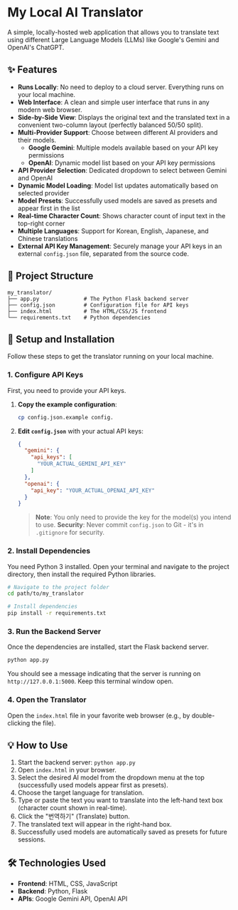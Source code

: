 # My Local AI Translator

A simple, locally-hosted web application that allows you to translate text using different Large Language Models (LLMs) like Google's Gemini and OpenAI's ChatGPT.

## ✨ Features

- **Runs Locally**: No need to deploy to a cloud server. Everything runs on your local machine.
- **Web Interface**: A clean and simple user interface that runs in any modern web browser.
- **Side-by-Side View**: Displays the original text and the translated text in a convenient two-column layout (perfectly balanced 50/50 split).
- **Multi-Provider Support**: Choose between different AI providers and their models.
  - **Google Gemini**: Multiple models available based on your API key permissions
  - **OpenAI**: Dynamic model list based on your API key permissions
- **API Provider Selection**: Dedicated dropdown to select between Gemini and OpenAI
- **Dynamic Model Loading**: Model list updates automatically based on selected provider
- **Model Presets**: Successfully used models are saved as presets and appear first in the list
- **Real-time Character Count**: Shows character count of input text in the top-right corner
- **Multiple Languages**: Support for Korean, English, Japanese, and Chinese translations
- **External API Key Management**: Securely manage your API keys in an external `config.json` file, separated from the source code.

## 📂 Project Structure

```
my_translator/
├── app.py              # The Python Flask backend server
├── config.json         # Configuration file for API keys
├── index.html          # The HTML/CSS/JS frontend
└── requirements.txt    # Python dependencies
```

## 🚀 Setup and Installation

Follow these steps to get the translator running on your local machine.

### 1. Configure API Keys

First, you need to provide your API keys.

1. **Copy the example configuration**:
   ```bash
   cp config.json.example config.
   ```

2. **Edit `config.json`** with your actual API keys:
   ```json
   {
     "gemini": {
       "api_keys": [
         "YOUR_ACTUAL_GEMINI_API_KEY"
       ]
     },
     "openai": {
       "api_key": "YOUR_ACTUAL_OPENAI_API_KEY"
     }
   }
   ```

   > **Note**: You only need to provide the key for the model(s) you intend to use.
   > **Security**: Never commit `config.json` to Git - it's in `.gitignore` for security.

### 2. Install Dependencies

You need Python 3 installed. Open your terminal and navigate to the project directory, then install the required Python libraries.

```bash
# Navigate to the project folder
cd path/to/my_translator

# Install dependencies
pip install -r requirements.txt
```

### 3. Run the Backend Server

Once the dependencies are installed, start the Flask backend server.

```bash
python app.py
```

You should see a message indicating that the server is running on `http://127.0.0.1:5000`. Keep this terminal window open.

### 4. Open the Translator

Open the `index.html` file in your favorite web browser (e.g., by double-clicking the file).

## 💡 How to Use

1.  Start the backend server: `python app.py`
2.  Open `index.html` in your browser.
3.  Select the desired AI model from the dropdown menu at the top (successfully used models appear first as presets).
4.  Choose the target language for translation.
5.  Type or paste the text you want to translate into the left-hand text box (character count shown in real-time).
6.  Click the "번역하기" (Translate) button.
7.  The translated text will appear in the right-hand box.
8.  Successfully used models are automatically saved as presets for future sessions.

## 🛠️ Technologies Used

- **Frontend**: HTML, CSS, JavaScript
- **Backend**: Python, Flask
- **APIs**: Google Gemini API, OpenAI API
